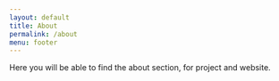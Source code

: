 ```yaml
---
layout: default
title: About
permalink: /about
menu: footer
---
```


Here you will be able to find the about section, for project and website.
